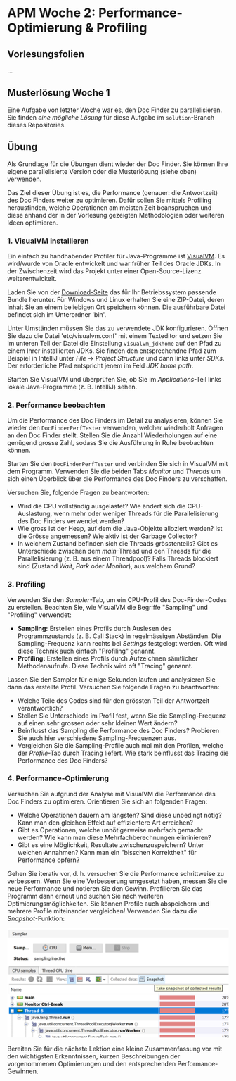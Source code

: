 # APM Woche 2: Performance-Optimierung & Profiling

## Vorlesungsfolien

...


## Musterlösung Woche 1

Eine Aufgabe von letzter Woche war es, den Doc Finder zu parallelisieren. 
Sie finden _eine mögliche Lösung_ für diese Aufgabe im `solution`-Branch 
dieses Repositories.


## Übung

Als Grundlage für die Übungen dient wieder der Doc Finder. Sie können Ihre 
eigene parallelisierte Version oder die Musterlösung (siehe oben) verwenden.

Das Ziel dieser Übung ist es, die Performance (genauer: die Antwortzeit) des 
Doc Finders weiter zu optimieren. Dafür sollen Sie mittels Profiling 
herausfinden, welche Operationen am meisten Zeit beanspruchen und diese anhand
der in der Vorlesung gezeigten Methodologien oder weiteren Ideen optimieren.


### 1. VisualVM installieren

Ein einfach zu handhabender Profiler für Java-Programme ist
[VisualVM](https://visualvm.github.io/). Es wird/wurde von Oracle entwickelt 
und war früher Teil des Oracle JDKs. In der Zwischenzeit wird das Projekt 
unter einer Open-Source-Lizenz weiterentwickelt.

Laden Sie von der [Download-Seite](https://visualvm.github.io/download.html)
das für Ihr Betriebssystem passende Bundle herunter. Für Windows und Linux 
erhalten Sie eine ZIP-Datei, deren Inhalt Sie an einem beliebigen Ort 
speichern können. Die ausführbare Datei befindet sich im Unterordner 'bin'.

Unter Umständen müssen Sie das zu verwendete JDK konfigurieren. Öffnen Sie 
dazu die Datei 'etc/visualvm.conf' mit einem Texteditor und setzen Sie im 
unteren Teil der Datei die Einstellung `visualvm_jdkhome` auf den Pfad zu 
einem Ihrer installierten JDKs. Sie finden den entsprechendne Pfad zum 
Beispiel in IntelliJ unter _File_ → _Project Structure_ und dann links unter 
_SDKs_. Der erforderliche Pfad entspricht jenem im Feld _JDK home path_.

Starten Sie VisualVM und überprüfen Sie, ob Sie im _Applications_-Teil links 
lokale Java-Programme (z. B. IntelliJ) sehen.


### 2. Performance beobachten

Um die Performance des Doc Finders im Detail zu analysieren, können Sie wieder 
den `DocFinderPerfTester` verwenden, welcher wiederholt Anfragen an den Doc 
Finder stellt. Stellen Sie die Anzahl Wiederholungen auf eine genügend 
grosse Zahl, sodass Sie die Ausführung in Ruhe beobachten können.

Starten Sie den `DocFinderPerfTester` und verbinden Sie sich in VisualVM mit 
dem Programm. Verwenden Sie die beiden Tabs _Monitor_ und _Threads_ um sich 
einen Überblick über die Performance des Doc Finders zu verschaffen.

Versuchen Sie, folgende Fragen zu beantworten:
* Wird die CPU vollständig ausgelastet? Wie ändert sich die CPU-Auslastung, 
  wenn mehr oder weniger Threads für die Parallelisierung des Doc Finders 
  verwendet werden?
* Wie gross ist der Heap, auf dem die Java-Objekte alloziert werden? Ist die 
  Grösse angemessen? Wie aktiv ist der Garbage Collector?
* In welchem Zustand befinden sich die Threads grösstenteils? Gibt es 
  Unterschiede zwischen dem _main_-Thread und den Threads für die 
  Parallelisierung (z. B. aus einem Threadpool)? Falls Threads blockiert 
  sind (Zustand _Wait_, _Park_ oder _Monitor_), aus welchem Grund?


### 3. Profiling

Verwenden Sie den _Sampler_-Tab, um ein CPU-Profil des Doc-Finder-Codes zu 
erstellen. Beachten Sie, wie VisualVM die Begriffe "Sampling" und "Profiling" 
verwendet:
* **Sampling:** Erstellen eines Profils durch Auslesen des Programmzustands
  (z. B. Call Stack) in regelmässigen Abständen. Die Sampling-Frequenz kann 
  rechts bei _Settings_ festgelegt werden. Oft wird diese Technik auch 
  einfach "Profiling" genannt.
* **Profiling:** Erstellen eines Profils durch Aufzeichnen sämtlicher
  Methodenaufrufe. Diese Technik wird oft "Tracing" genannt.

Lassen Sie den Sampler für einige Sekunden laufen und analysieren Sie dann 
das erstellte Profil. Versuchen Sie folgende Fragen zu beantworten:
* Welche Teile des Codes sind für den grössten Teil der Antwortzeit
  verantwortlich?
* Stellen Sie Unterschiede im Profil fest, wenn Sie die Sampling-Frequenz auf 
  einen sehr grossen oder sehr kleinen Wert ändern?
* Beinflusst das Sampling die Performance des Doc Finders? Probieren Sie 
  auch hier verschiedene Sampling-Frequenzen aus.
* Vergleichen Sie die Sampling-Profile auch mal mit den Profilen, welche der 
  _Profile_-Tab durch Tracing liefert. Wie stark beinflusst das Tracing die 
  Performance des Doc Finders?


### 4. Performance-Optimierung

Versuchen Sie aufgrund der Analyse mit VisualVM die Performance des Doc 
Finders zu optimieren. Orientieren Sie sich an folgenden Fragen:
* Welche Operationen dauern am längsten? Sind diese unbedingt nötig? Kann 
  man den gleichen Effekt auf effizientere Art erreichen?
* Gibt es Operationen, welche unnötigerweise mehrfach gemacht werden? Wie 
  kann man diese Mehrfachberechnungen eliminieren?
* Gibt es eine Möglichkeit, Resultate zwischenzuspeichern? Unter welchen 
  Annahmen? Kann man ein "bisschen Korrektheit" für Performance opfern?

Gehen Sie iterativ vor, d. h. versuchen Sie die Performance schrittweise zu 
verbessern. Wenn Sie eine Verbesserung umgesetzt haben, messen Sie die neue 
Performance und notieren Sie den Gewinn. Profilieren Sie das Programm 
dann erneut und suchen Sie nach weiteren Optimierungsmöglichkeiten. Sie 
können Profile auch abspeichern und mehrere Profile miteinander vergleichen! 
Verwenden Sie dazu die _Snapshot_-Funktion:

![](snapshot.png)

Bereiten Sie für die nächste Lektion eine kleine Zusammenfassung vor mit den 
wichtigsten Erkenntnissen, kurzen Beschreibungen der vorgenommenen 
Optimierungen und den entsprechenden Performance-Gewinnen.
